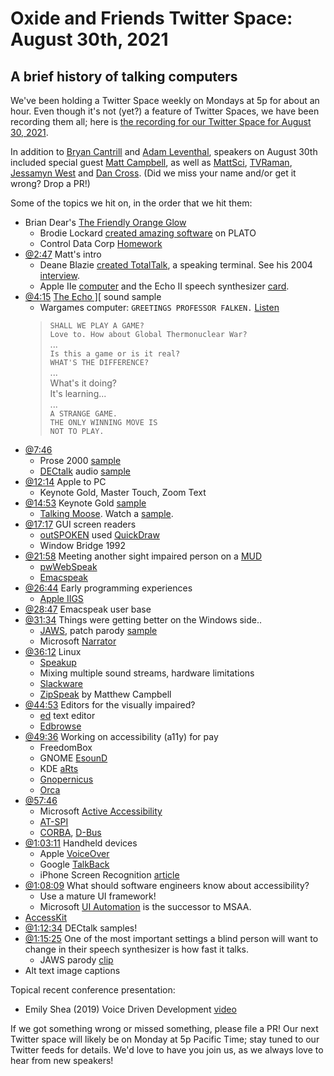 # Oxide and Friends Twitter Space: August 30th, 2021

## A brief history of talking computers

We've been holding a Twitter Space weekly on Mondays at 5p for about an hour.
Even though it's not (yet?) a feature of Twitter Spaces, we have been
recording them all; here is
[the recording for our Twitter Space for August 30, 2021](https://youtu.be/b9GVJg0LRX4).

In addition to
[Bryan Cantrill](https://twitter.com/bcantrill) and
[Adam Leventhal](https://twitter.com/ahl),
speakers on August 30th included special guest
[Matt Campbell](https://twitter.com/mw_campbell),
as well as
[MattSci](https://twitter.com/MattSci2),
[TVRaman](https://twitter.com/TVRaman),
[Jessamyn West](https://twitter.com/jessamyn)
and [Dan Cross](https://twitter.com/dancrossnyc).
(Did we miss your name and/or get it wrong? Drop a PR!)

Some of the topics we hit on, in the order that we hit them:

- Brian Dear's [The Friendly Orange Glow][glow]
  - Brodie Lockard [created amazing software][lockard] on PLATO
  - Control Data Corp [Homework][homework]
- [@2:47](https://youtu.be/b9GVJg0LRX4?t=167) Matt's intro
  - Deane Blazie [created TotalTalk][wp-totaltalk], a speaking terminal.
    See his 2004 [interview][blazie-interview].
  - Apple IIe [computer](https://en.wikipedia.org/wiki/Apple_IIe)
    and the Echo II speech synthesizer [card](https://en.wikipedia.org/wiki/Echo_2).
- [@4:15](https://youtu.be/b9GVJg0LRX4?t=255)
  [The Echo \]\[](https://mwcampbell.us/a11y-history/echo.mp3) sound sample
  - Wargames computer: `GREETINGS PROFESSOR FALKEN.`
    [Listen](https://youtu.be/uCWKZWieMSY?t=46)
  > `SHALL WE PLAY A GAME?` \
  > `Love to. How about Global Thermonuclear War?` \
  > ... \
  > `Is this a game or is it real?` \
  > `WHAT'S THE DIFFERENCE?` \
  > ... \
  > What's it doing? \
  > It's learning... \
  > ... \
  > `A STRANGE GAME.` \
  > `THE ONLY WINNING MOVE IS` \
  > `NOT TO PLAY.`
- [@7:46](https://youtu.be/b9GVJg0LRX4?t=466)
  - Prose 2000 [sample](https://mwcampbell.us/a11y-history/prose2000.mp3)
  - [DECtalk](https://en.wikipedia.org/wiki/DECtalk) audio
    [sample](https://mwcampbell.us/a11y-history/dectalk.mp3)
- [@12:14](https://youtu.be/b9GVJg0LRX4?t=734) Apple to PC
  - Keynote Gold, Master Touch, Zoom Text
- [@14:53](https://youtu.be/b9GVJg0LRX4?t=893)
  Keynote Gold [sample](https://mwcampbell.us/a11y-history/keynote-gold.mp3)
  - [Talking Moose](https://en.wikipedia.org/wiki/Talking_Moose).
    Watch a [sample](https://youtu.be/1X_Uui4wLvI).
- [@17:17](https://youtu.be/b9GVJg0LRX4?t=1037) GUI screen readers
  - [outSPOKEN](https://en.wikipedia.org/wiki/OutSpoken) used
    [QuickDraw](https://en.wikipedia.org/wiki/QuickDraw)
  - Window Bridge 1992
- [@21:58](https://youtu.be/b9GVJg0LRX4?t=1318)
  Meeting another sight impaired person on a [MUD](https://en.wikipedia.org/wiki/MUD)
  - [pwWebSpeak](http://www.talkinginterfaces.org/artifacts/pwwebspeak/)
  - [Emacspeak](https://en.wikipedia.org/wiki/Emacspeak)
- [@26:44](https://youtu.be/b9GVJg0LRX4?t=1604) Early programming experiences
  - [Apple IIGS](https://en.wikipedia.org/wiki/Apple_IIGS)
- [@28:47](https://youtu.be/b9GVJg0LRX4?t=1727) Emacspeak user base
- [@31:34](https://youtu.be/b9GVJg0LRX4?t=1894)
  Things were getting better on the Windows side..
  - [JAWS](https://en.wikipedia.org/wiki/JAWS_(screen_reader)),
    patch parody [sample](https://mwcampbell.us/a11y-history/jaws-patch.mp3)
  - Microsoft [Narrator](https://en.wikipedia.org/wiki/Microsoft_Narrator)
- [@36:12](https://youtu.be/b9GVJg0LRX4?t=2172) Linux
  - [Speakup](http://www.linux-speakup.org/)
  - Mixing multiple sound streams, hardware limitations
  - [Slackware](https://en.wikipedia.org/wiki/Slackware)
  - [ZipSpeak](http://slackware.cs.utah.edu/pub/slackware/slackware-7.1/zipspeak/ZIPSPEAK.TXT)
    by Matthew Campbell
- [@44:53](https://youtu.be/b9GVJg0LRX4?t=2693) Editors for the visually impaired?
  - [ed](https://en.wikipedia.org/wiki/Ed_(text_editor)) text editor
  - [Edbrowse](https://edbrowse.org/)
- [@49:36](https://youtu.be/b9GVJg0LRX4?t=2976)
  Working on accessibility (a11y) for pay
  - FreedomBox
  - GNOME [EsounD](https://en.wikipedia.org/wiki/Enlightened_Sound_Daemon)
  - KDE [aRts](https://en.wikipedia.org/wiki/ARts)
  - [Gnopernicus](https://en.wikipedia.org/wiki/Gnopernicus)
  - [Orca](https://en.wikipedia.org/wiki/Orca_(assistive_technology))
- [@57:46](https://youtu.be/b9GVJg0LRX4?t=3466)
  - Microsoft [Active Accessibility](https://en.wikipedia.org/wiki/Microsoft_Active_Accessibility)
  - [AT-SPI](https://en.wikipedia.org/wiki/Assistive_Technology_Service_Provider_Interface)
  - [CORBA](https://en.wikipedia.org/wiki/Common_Object_Request_Broker_Architecture),
    [D-Bus](https://en.wikipedia.org/wiki/D-Bus)
- [@1:03:11](https://youtu.be/b9GVJg0LRX4?t=3791)
  Handheld devices
  - Apple [VoiceOver](https://en.wikipedia.org/wiki/VoiceOver)
  - Google [TalkBack](https://en.wikipedia.org/wiki/Google_TalkBack)
  - iPhone Screen Recognition
    [article](https://www.imore.com/how-use-screen-recognition-your-iphone)
- [@1:08:09](https://youtu.be/b9GVJg0LRX4?t=4089)
  What should software engineers know about accessibility?
  - Use a mature UI framework!
  - Microsoft [UI Automation](https://en.wikipedia.org/wiki/Microsoft_UI_Automation)
    is the successor to MSAA.
- [AccessKit](https://github.com/AccessKit/accesskit)
- [@1:12:34](https://youtu.be/b9GVJg0LRX4?t=4354) DECtalk samples!
- [@1:15:25](https://youtu.be/b9GVJg0LRX4?t=4525) One of the most important settings
  a blind person will want to change in their speech synthesizer is how fast it talks.
  - JAWS parody [clip](https://mwcampbell.us/a11y-history/jaws-patch.mp3)
- Alt text image captions

Topical recent conference presentation:
- Emily Shea (2019) Voice Driven Development [video](https://youtu.be/YKuRkGkf5HU)

If we got something wrong or missed something, please file a PR!
Our next Twitter space will likely be on Monday at 5p Pacific Time; stay tuned
to our Twitter feeds for details. We'd love to have you join us, as we
always love to hear from new speakers!

[glow]: https://www.amazon.com/Friendly-Orange-Glow-Untold-Cyberculture/dp/1101871555
[lockard]: https://tedium.co/2017/11/15/mahjong-shanghai-brodie-lockard/
[homework]: https://umsi580.lsait.lsa.umich.edu/s/PLATOs-Citizens/media/2406
[wp-totaltalk]: https://www.washingtonpost.com/archive/local/1981/10/29/in-the-spotlight-computers-that-help-the-handicapped/f54226ef-2c56-4698-a721-2b86315546af/
[blazie-interview]: https://www.afb.org/blindness-and-low-vision/using-technology/interviews-technology-pioneers/deane-blazie/part-1-5

